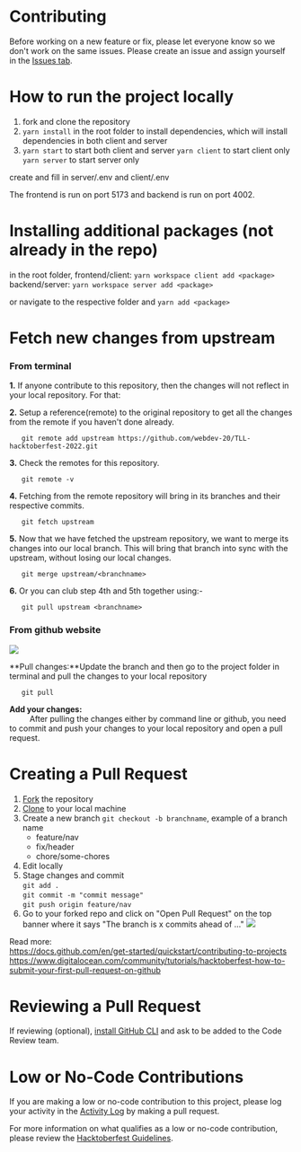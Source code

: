 # Contributing

Before working on a new feature or fix, please let everyone know so we don't work on the same issues. Please create an issue and assign yourself in the [Issues tab](https://assets.digitalocean.com/articles/hfestfirstpr-pr.gif).

# How to run the project locally

1. fork and clone the repository
2. `yarn install` in the root folder to install dependencies, which will install dependencies in both client and server
3. `yarn start` to start both client and server
   `yarn client` to start client only
   `yarn server` to start server only
   
create and fill in server/.env and client/.env

The frontend is run on port 5173 and backend is run on port 4002.

# Installing additional packages (not already in the repo)
in the root folder, 
frontend/client: `yarn workspace client add <package>`
backend/server: `yarn workspace server add <package>`

or navigate to the respective folder and `yarn add <package>`

# Fetch new changes from upstream

### From terminal

**1.** If anyone contribute to this repository, then the changes will not reflect in your local repository. For that:

**2.** Setup a reference(remote) to the original repository to get all the changes from the remote if you haven't done already.

```
   git remote add upstream https://github.com/webdev-20/TLL-hacktoberfest-2022.git
```

**3.** Check the remotes for this repository.

```
   git remote -v
```

**4.** Fetching from the remote repository will bring in its branches and their respective commits.

```
   git fetch upstream
```

**5.** Now that we have fetched the upstream repository, we want to merge its changes into our local branch. This will bring that branch into sync with the upstream, without losing our local changes.

```
   git merge upstream/<branchname>
```

**6.** Or you can club step 4th and 5th together using:-

```
   git pull upstream <branchname>
```

### From github website

[![](https://i.imgur.com/7eLUTJQm.jpg)](https://i.imgur.com/7eLUTJQ.png)

**Pull changes:**Update the branch and then go to the project folder in terminal and pull the changes to your local repository
```
   git pull
```

**Add your changes:**<br> &emsp; &emsp; After pulling the changes either by command line or github, you need to commit and push your changes to your local repository and open a pull request.


# Creating a Pull Request

1. [Fork](https://docs.github.com/en/get-started/quickstart/fork-a-repo) the repository
2. [Clone](https://docs.github.com/en/get-started/quickstart/fork-a-repo#cloning-your-forked-repository) to your local machine
3. Create a new branch `git checkout -b branchname`, example of a branch name
   - feature/nav
   - fix/header
   - chore/some-chores
4. Edit locally
5. Stage changes and commit <br/>
   `git add .` <br/>
   `git commit -m "commit message"` <br/>
   `git push origin feature/nav`
6. Go to your forked repo and click on "Open Pull Request" on the top banner where it says "The branch is x commits ahead of ..."
   [![](https://i.imgur.com/luSAAVKm.jpg)](https://i.imgur.com/luSAAVK.png)

Read more: <br/>
https://docs.github.com/en/get-started/quickstart/contributing-to-projects <br />
https://www.digitalocean.com/community/tutorials/hacktoberfest-how-to-submit-your-first-pull-request-on-github


# Reviewing a Pull Request

If reviewing (optional), [install GitHub CLI](https://cli.github.com/) and ask to be added to the Code Review team.

# Low or No-Code Contributions

If you are making a low or no-code contribution to this project, please log your activity in the [Activity Log](ACTIVITYLOG.md) by making a pull request. 

For more information on what qualifies as a low or no-code contribution, please review the [Hacktoberfest Guidelines](https://hacktoberfest.com/about/#low-or-non-code).
